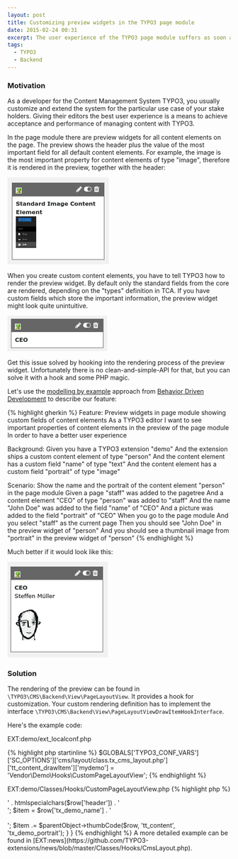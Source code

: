 ```yaml
---
layout: post
title: Customizing preview widgets in the TYPO3 page module
date: 2015-02-24 00:31
excerpt: The user experience of the TYPO3 page module suffers as soon as you insert content elements with custom fields. The preview widgets all look like the same, hiding important information. How to solve this?
tags:
  - TYPO3
  - Backend
---
```


### Motivation

As a developer for the Content Management System TYPO3, you usually customize and extend the system
for the particular use case of your stake holders. Giving their editors the best user experience
is a means to achieve acceptance and performance of managing content with TYPO3.

In the page module there are preview widgets for all content elements on the page.
The preview shows the header plus the value of the most important field for all default content elements.
For example, the image is the most important property for content elements of type "image",
therefore it is rendered in the preview, together with the header:

![cType image preview](/files/images/ctype-image.png)

When you create custom content elements, you have to tell TYPO3 how to render the preview widget.
By default only the standard fields from the core are rendered, depending on the "types" definition in TCA.
If you have custom fields which store the important information, the preview widget might look quite unintuitive.

![cType image preview](/files/images/ctype-person-poor.png)

Get this issue solved by hooking into the rendering process of the preview widget.
Unfortunately there is no clean-and-simple-API for that, but you can solve it with a hook and some PHP magic.

Let's use the [modelling by example](http://everzet.com/post/99045129766/introducing-modelling-by-example)
approach from [Behavior Driven Development](http://dannorth.net/introducing-bdd/) to describe our
feature:

{% highlight gherkin %}
Feature: Preview widgets in page module showing custom fields of content elements
  As a TYPO3 editor
  I want to see important properties of content elements in the preview of the page module
  In order to have a better user experience

  Background:
    Given you have a TYPO3 extension "demo"
    And the extension ships a custom content element of type "person"
    And the content element has a custom field "name" of type "text"
    And the content element has a custom field "portrait" of type "image"

  Scenario: Show the name and the portrait of the content element "person" in the page module
    Given a page "staff" was added to the pagetree
    And a content element "CEO" of type "person" was added to "staff"
    And the name "John Doe" was added to the field "name" of "CEO"
    And a picture was added to the field "portrait" of "CEO"
    When you go to the page module
    And you select "staff" as the current page
    Then you should see "John Doe" in the preview widget of "person"
    And you should see a thumbnail image from "portrait" in the preview widget of "person"
{% endhighlight %}

Much better if it would look like this:

![cType image preview](/files/images/ctype-person-rich.png)

### Solution

The rendering of the preview can be found in `\TYPO3\CMS\Backend\View\PageLayoutView`.
It provides a hook for customization. Your custom rendering definition has to implement the
interface `\TYPO3\CMS\Backend\View\PageLayoutViewDrawItemHookInterface`.

Here's the example code:

EXT:demo/ext_localconf.php

{% highlight php startinline %}
$GLOBALS['TYPO3_CONF_VARS']['SC_OPTIONS']['cms/layout/class.tx_cms_layout.php']['tt_content_drawItem']['mydemo'] =
	'Vendor\\Demo\\Hooks\\CustomPageLayoutView';
{% endhighlight %}

EXT:demo/Classes/Hooks/CustomPageLayoutView.php
{% highlight php %}
<?php
namespace Vendor\Demo\Hooks;

/**
 * LICENSE: GPL2+
 * mainly derived from EXT:news by Georg Ringer et al.
 */
use TYPO3\CMS\Backend\View\PageLayoutViewDrawItemHookInterface,
    TYPO3\CMS\Backend\View\PageLayoutView;
/**
 * Hook to render preview widget of custom content elements in page module
 * @see \TYPO3\CMS\Backend\View\PageLayoutView::tt_content_drawItem()
 */
class CustomPageLayoutView implements PageLayoutViewDrawItemHookInterface {

	/**
	 * Preprocesses the preview rendering of a content element.
	 *
	 * @param PageLayoutView $parentObject Calling parent object
	 * @param boolean $drawItem Whether to draw the item using the default functionalities
	 * @param string $headerContent Header content
	 * @param string $itemContent Item content
	 * @param array $row Record row of tt_content
	 * @return void
	 */
	public function preProcess(&$parentObject, &$drawItem, &$header, &$item, &$row) {
		if ($row['CType'] !== 'demo_person') return;

		$drawItem = FALSE;
		$header = '<strong>' . htmlspecialchars($row['header']) . '</strong><br />';
		$item = $row['tx_demo_name'] . '<br /><br />';
		$item .= $parentObject->thumbCode($row, 'tt_content', 'tx_demo_portrait');
	}
}
{% endhighlight %}

A more detailed example can be found in [EXT:news](https://github.com/TYPO3-extensions/news/blob/master/Classes/Hooks/CmsLayout.php).
